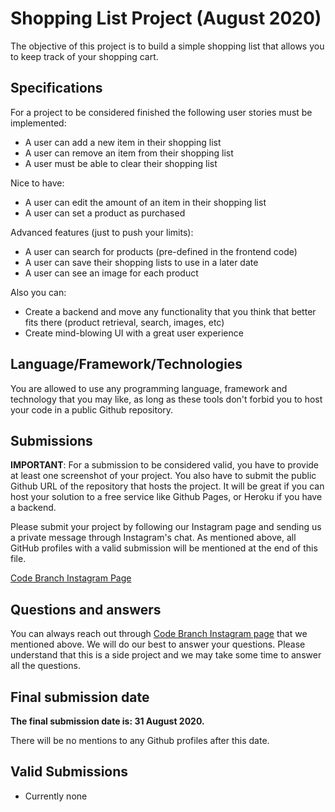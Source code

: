 # Shopping List Project (August 2020)

The objective of this project is to build a simple shopping list that allows you to keep track of your shopping cart.

## Specifications

For a project to be considered finished the following user stories must be implemented:

* A user can add a new item in their shopping list
* A user can remove an item from their shopping list
* A user must be able to clear their shopping list

Nice to have:

* A user can edit the amount of an item in their shopping list
* A user can set a product as purchased

Advanced features (just to push your limits):

* A user can search for products (pre-defined in the frontend code)
* A user can save their shopping lists to use in a later date
* A user can see an image for each product

Also you can:

* Create a backend and move any functionality that you think that better fits there (product retrieval, search, images, etc)
* Create mind-blowing UI with a great user experience

## Language/Framework/Technologies

You are allowed to use any programming language, framework and technology that you may like, as long as these tools don't forbid you to host your code in a public Github repository.

## Submissions

**IMPORTANT**: For a submission to be considered valid, you have to provide at least one screenshot of your project. You also have to submit the public Github URL of the repository that hosts the project. It will be great if you can host your solution to a free service like Github Pages, or Heroku if you have a backend.

Please submit your project by following our Instagram page and sending us a private message through Instagram's chat. As mentioned above, all GitHub profiles with a valid submission will be mentioned at the end of this file.

[Code Branch Instagram Page](https://www.instagram.com/code.branch/)

## Questions and answers

You can always reach out through [Code Branch Instagram page](https://www.instagram.com/code.branch/) that we mentioned above. We will do our best to answer your questions. Please understand that this is a side project and we may take some time to answer all the questions. 

## Final submission date

**The final submission date is: 31 August 2020.**

There will be no mentions to any Github profiles after this date.

## Valid Submissions

- Currently none
